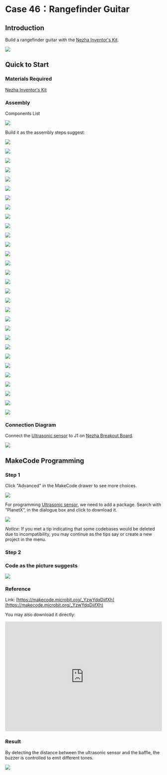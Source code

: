 # Case 46：Rangefinder Guitar

## Introduction
Build a rangefinder guitar with the [Nezha Inventor's Kit](https://shop.elecfreaks.com/products/elecfreaks-micro-bit-nezha-48-in-1-inventors-kit-without-micro-bit-board?_pos=2&_sid=ed1b6fbd2&_ss=r).

![](./images/neza-inventor-s-kit-case-46-01.png)

## Quick to Start

### Materials Required

[Nezha Inventor's Kit](https://shop.elecfreaks.com/products/elecfreaks-micro-bit-nezha-48-in-1-inventors-kit-without-micro-bit-board?_pos=2&_sid=ed1b6fbd2&_ss=r)

### Assembly

Components List

![](./images/neza-inventor-s-kit-case-46-02.png)

Build it as the assembly steps suggest: 

![](./images/neza-inventor-s-kit-step-46-01.png)

![](./images/neza-inventor-s-kit-step-46-02.png)

![](./images/neza-inventor-s-kit-step-46-03.png)

![](./images/neza-inventor-s-kit-step-46-04.png)

![](./images/neza-inventor-s-kit-step-46-05.png)

![](./images/neza-inventor-s-kit-step-46-06.png)

![](./images/neza-inventor-s-kit-step-46-07.png)

![](./images/neza-inventor-s-kit-step-46-08.png)

![](./images/neza-inventor-s-kit-step-46-09.png)

![](./images/neza-inventor-s-kit-step-46-10.png)

![](./images/neza-inventor-s-kit-step-46-11.png)

![](./images/neza-inventor-s-kit-step-46-12.png)

![](./images/neza-inventor-s-kit-step-46-13.png)

![](./images/neza-inventor-s-kit-step-46-14.png)

![](./images/neza-inventor-s-kit-step-46-15.png)

![](./images/neza-inventor-s-kit-step-46-16.png)

![](./images/neza-inventor-s-kit-step-46-17.png)

![](./images/neza-inventor-s-kit-step-46-18.png)

![](./images/neza-inventor-s-kit-step-46-19.png)

![](./images/neza-inventor-s-kit-step-46-20.png)

![](./images/neza-inventor-s-kit-step-46-21.png)

![](./images/neza-inventor-s-kit-step-46-22.png)

![](./images/neza-inventor-s-kit-step-46-23.png)

![](./images/neza-inventor-s-kit-step-46-24.png)

![](./images/neza-inventor-s-kit-step-46-25.png)

![](./images/neza-inventor-s-kit-step-46-26.png)

![](./images/neza-inventor-s-kit-step-46-27.png)

![](./images/neza-inventor-s-kit-step-46-28.png)

![](./images/neza-inventor-s-kit-step-46-29.png)

![](./images/neza-inventor-s-kit-step-46-30.png)



### Connection Diagram

Connect the [Ultrasonic sensor](https://shop.elecfreaks.com/products/elecfreaks-planetx-ultrasonic-sensor?_pos=1&_sid=9f90a6738&_ss=r) to J1 on [Nezha Breakout Board](https://shop.elecfreaks.com/products/elecfreaks-nezha-breakout-board?_pos=1&_sid=00432325a&_ss=rl).

![](./images/neza-inventor-s-kit-case-46-03.png)


## MakeCode Programming

### Step 1
Click "Advanced" in the MakeCode drawer to see more choices.

![](./images/neza-inventor-s-kit-case-37-04.png)

For programming [Ultrasonic sensor](https://shop.elecfreaks.com/products/elecfreaks-planetx-ultrasonic-sensor?_pos=1&_sid=9f90a6738&_ss=r), we need to add a package. Search with ”PlanetX“, in the dialogue box and click to download it. 

![](./images/neza-inventor-s-kit-case-37-05.png)

*Notice*: If you met a tip indicating that some codebases would be deleted due to incompatibility, you may continue as the tips say or create a new project in the menu. 

### Step 2
### Code as the picture suggests

![](./images/neza-inventor-s-kit-case-46-07.png)

### Reference
Link: [https://makecode.microbit.org/_YzwYdqDiifXh](https://makecode.microbit.org/_YzwYdqDiifXh)

You may also download it directly: 

<div style="position:relative;height:0;padding-bottom:70%;overflow:hidden;"><iframe style="position:absolute;top:0;left:0;width:100%;height:100%;" src="https://makecode.microbit.org/#pub:_YzwYdqDiifXh" frameborder="0" sandbox="allow-popups allow-forms allow-scripts allow-same-origin"></iframe></div>  


### Result

By detecting the distance between the ultrasonic sensor and the baffle, the buzzer is controlled to emit different tones.

![](./images/46_2.gif)
